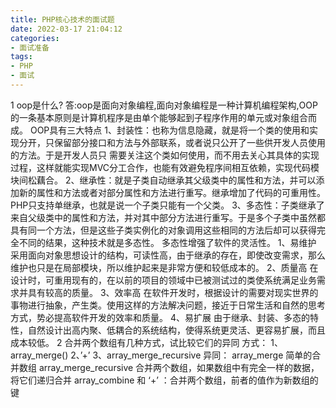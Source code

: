 ```yaml
---
title: PHP核心技术的面试题
date: 2022-03-17 21:04:12
categories:
- 面试准备
tags:
- PHP
- 面试
---
```


1 oop是什么?
答:oop是面向对象编程,面向对象编程是一种计算机编程架构,OOP 的一条基本原则是计算机程序是由单个能够起到子程序作用的单元或对象组合而成。
OOP具有三大特点
1、封装性：也称为信息隐藏，就是将一个类的使用和实现分开，只保留部分接口和方法与外部联系，或者说只公开了一些供开发人员使用的方法。于是开发人员只 需要关注这个类如何使用，而不用去关心其具体的实现过程，这样就能实现MVC分工合作，也能有效避免程序间相互依赖，实现代码模块间松藕合。
2、继承性：就是子类自动继承其父级类中的属性和方法，并可以添加新的属性和方法或者对部分属性和方法进行重写。继承增加了代码的可重用性。PHP只支持单继承，也就是说一个子类只能有一个父类。
3、多态性：子类继承了来自父级类中的属性和方法，并对其中部分方法进行重写。于是多个子类中虽然都具有同一个方法，但是这些子类实例化的对象调用这些相同的方法后却可以获得完全不同的结果，这种技术就是多态性。
多态性增强了软件的灵活性。
1、易维护
采用面向对象思想设计的结构，可读性高，由于继承的存在，即使改变需求，那么维护也只是在局部模块，所以维护起来是非常方便和较低成本的。
2、质量高
在设计时，可重用现有的，在以前的项目的领域中已被测试过的类使系统满足业务需求并具有较高的质量。
3、效率高
在软件开发时，根据设计的需要对现实世界的事物进行抽象，产生类。使用这样的方法解决问题，接近于日常生活和自然的思考方式，势必提高软件开发的效率和质量。
4、易扩展
由于继承、封装、多态的特性，自然设计出高内聚、低耦合的系统结构，使得系统更灵活、更容易扩展，而且成本较低。
2 合并两个数组有几种方式，试比较它们的异同
方式：
1、array_merge()
2、’+’
3、array_merge_recursive
异同：
array_merge 简单的合并数组
array_merge_recursive 合并两个数组，如果数组中有完全一样的数据，将它们递归合并
array_combine 和 ‘+’ ：合并两个数组，前者的值作为新数组的键